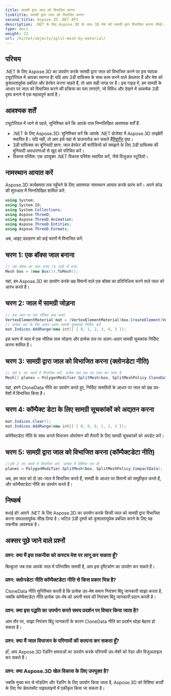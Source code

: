 ```yaml
---
title: सामग्री द्वारा जाल को विभाजित करना
linktitle: सामग्री द्वारा जाल को विभाजित करना
second_title: Aspose.3D .NET API
description: .NET के लिए Aspose.3D के साथ 3D मेश को सामग्री द्वारा विभाजित करना सीखें। दृश्य संगठन और दक्षता में सुधार करें. डेवलपर्स के लिए चरण-दर-चरण मार्गदर्शिका.
type: docs
weight: 22
url: /hi/net/objects/split-mesh-by-material/
---
```

## परिचय
.NET के लिए Aspose.3D का उपयोग करके सामग्री द्वारा जाल को विभाजित करने पर इस व्यापक ट्यूटोरियल में आपका स्वागत है! यदि आप 3डी ग्राफिक्स के साथ काम करने वाले डेवलपर हैं और मेश को कुशलतापूर्वक प्रबंधित और हेरफेर करना चाहते हैं, तो आप सही जगह पर हैं। इस गाइड में, हम सामग्री के आधार पर जाल को विभाजित करने की प्रक्रिया का पता लगाएंगे, जो विविध और देखने में आकर्षक 3डी दृश्य बनाने में एक महत्वपूर्ण कार्य है।
## आवश्यक शर्तें
ट्यूटोरियल में जाने से पहले, सुनिश्चित करें कि आपके पास निम्नलिखित आवश्यक शर्तें हैं:
-  .NET के लिए Aspose.3D: सुनिश्चित करें कि आपके .NET प्रोजेक्ट में Aspose.3D लाइब्रेरी स्थापित है। यदि नहीं, तो आप इसे यहां से डाउनलोड कर सकते हैं[विज्ञप्ति](https://releases.aspose.com/3d/net/) पृष्ठ।
- 3डी ग्राफिक्स का बुनियादी ज्ञान: जाल हेरफेर की बारीकियों को समझने के लिए 3डी ग्राफिक्स की बुनियादी अवधारणाओं से खुद को परिचित करें।
- विकास परिवेश: एक उपयुक्त .NET विकास परिवेश स्थापित करें, जैसे विज़ुअल स्टूडियो।
## नामस्थान आयात करें
Aspose.3D कार्यक्षमता तक पहुँचने के लिए आवश्यक नामस्थान आयात करके प्रारंभ करें। अपने कोड की शुरुआत में निम्नलिखित शामिल करें:
```csharp
using System;
using System.IO;
using System.Collections;
using Aspose.ThreeD;
using Aspose.ThreeD.Animation;
using Aspose.ThreeD.Entities;
using Aspose.ThreeD.Formats;
```
अब, आइए उदाहरण को कई चरणों में विभाजित करें:
## चरण 1: एक बॉक्स जाल बनाना
```csharp
// एक बॉक्स का जाल बनाएं (6 तलों से बना)
Mesh box = (new Box()).ToMesh();
```
यहां, हम Aspose.3D का उपयोग करके छह विमानों वाले एक बॉक्स का प्रतिनिधित्व करने वाले जाल को आरंभ करते हैं।
## चरण 2: जाल में सामग्री जोड़ना
```csharp
// इस जाल पर एक भौतिक तत्व बनाएं
VertexElementMaterial mat = (VertexElementMaterial)box.CreateElement(VertexElementType.Material, MappingMode.Polygon, ReferenceMode.Index);
// प्रत्येक तल के लिए अलग-अलग सामग्री सूचकांक निर्दिष्ट करें
mat.Indices.AddRange(new int[] { 0, 1, 2, 3, 4, 5 });
```
इस चरण में जाल में एक भौतिक तत्व जोड़ना और प्रत्येक तल पर अलग-अलग सामग्री सूचकांक निर्दिष्ट करना शामिल है।
## चरण 3: सामग्री द्वारा जाल को विभाजित करना (क्लोनडेटा नीति)
```csharp
// इसे 6 उप जालों में विभाजित करें, प्रत्येक तल एक उप जाल बन जाता है
Mesh[] planes = PolygonModifier.SplitMesh(box, SplitMeshPolicy.CloneData);
```
यहां, हमने CloneData नीति का उपयोग करते हुए, निर्दिष्ट सामग्रियों के आधार पर जाल को छह उप-मेशों में विभाजित किया है।
## चरण 4: कॉम्पैक्ट डेटा के लिए सामग्री सूचकांकों को अद्यतन करना
```csharp
mat.Indices.Clear();
mat.Indices.AddRange(new int[] { 0, 0, 0, 1, 1, 1 });
```
कॉम्पैक्टडेटा नीति के साथ अगले विभाजन ऑपरेशन की तैयारी के लिए सामग्री सूचकांकों को अपडेट करें।
## चरण 5: सामग्री द्वारा जाल को विभाजित करना (कॉम्पैक्टडेटा नीति)
```csharp
//इसे 2 उप जालों में विभाजित करें, प्रत्येक में विशिष्ट तल हों
planes = PolygonModifier.SplitMesh(box, SplitMeshPolicy.CompactData);
```
अब, हम जाल को दो उप-जाल में विभाजित करते हैं, सामग्री के आधार पर विमानों को समूहीकृत करते हैं, और कॉम्पैक्टडेटा नीति का उपयोग करते हैं।
## निष्कर्ष
बधाई हो! आपने .NET के लिए Aspose.3D का उपयोग करके किसी जाल को सामग्री द्वारा विभाजित करना सफलतापूर्वक सीख लिया है। जटिल 3डी दृश्यों को कुशलतापूर्वक प्रबंधित करने के लिए यह तकनीक आवश्यक है।
## अक्सर पूछे जाने वाले प्रश्नों
### प्रश्न: क्या मैं इस तकनीक को कस्टम मेश पर लागू कर सकता हूँ?
बिल्कुल! जब तक आपके जाल में परिभाषित सामग्री है, आप इस दृष्टिकोण का उपयोग कर सकते हैं।
### प्रश्न: क्लोनडेटा नीति कॉम्पैक्टडेटा नीति से किस प्रकार भिन्न है?
CloneData नीति सुनिश्चित करती है कि प्रत्येक उप-मेष समान नियंत्रण बिंदु जानकारी साझा करता है, जबकि कॉम्पैक्टडेटा नीति प्रत्येक उप-मेष को अपनी स्वयं की नियंत्रण बिंदु जानकारी प्रदान करती है।
### प्रश्न: क्या इस पद्धति का उपयोग करते समय प्रदर्शन पर विचार किया जाता है?
आम तौर पर, साझा नियंत्रण बिंदु जानकारी के कारण CloneData नीति का प्रदर्शन थोड़ा बेहतर हो सकता है।
### प्रश्न: क्या मैं जाल विभाजन के परिणामों की कल्पना कर सकता हूँ?
हाँ, आप Aspose.3D रेंडरिंग क्षमताओं का उपयोग करके परिणामी उप-मेशों को रेंडर और विज़ुअलाइज़ कर सकते हैं।
### प्रश्न: क्या Aspose.3D खेल विकास के लिए उपयुक्त है?
जबकि मुख्य रूप से मॉडलिंग और रेंडरिंग के लिए उपयोग किया जाता है, Aspose.3D को विशिष्ट कार्यों के लिए गेम डेवलपमेंट पाइपलाइनों में एकीकृत किया जा सकता है।